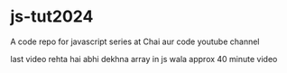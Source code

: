 # js-tut2024
A code repo for javascript series at Chai aur code youtube channel 

last video rehta hai abhi dekhna array in js wala approx 40 minute video
<!-- window={this=window object} 
node={}
getter and setters
-->
 